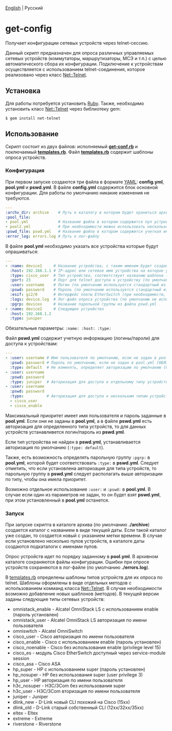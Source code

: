 [English](./README.md) | Русский

# get-config
Получает конфигурации сетевых устройств через telnet-сессию.

Данный скрипт предназначен для опроса различных управляемых сетевых устройств (коммутаторы, маршрутизаторы, МСЭ и т.п.) с целью автоматического сбора их конфигурации.
Подключение к устройствам осуществляется с использованием telnet-соединения, которое реализовано через класс [Net::Telnet](https://github.com/ruby/net-telnet).

## Установка
Для работы потребуется установить [Ruby](https://www.ruby-lang.org/ru/documentation/installation/).
Также, необходимо установить класс [Net::Telnet](https://github.com/ruby/net-telnet) через библиотеку gem:
```
$ gem install net-telnet
```

## Использование
Скрипт состоит из двух файлов: исполняемый **[get-conf.rb](./get-conf.rb)** и поключаемый **[templates.rb](./templates.rb)**.
Файл **[templates.rb](./templates.rb)** содержит шаблоны опроса устройств.

### Конфигурация
При первом запуске создаются три файла в формате [YAML](https://ru.wikipedia.org/wiki/YAML): **config.yml**, **pool.yml** и **pswd.yml**.
В файле **config.yml** содержится блок основной конфигурации. Для работы по умолчанию никакие изменения не требуются.
```yaml
---
:archv_dir: archive    # Путь к каталогу в котором будет храниться архив конфигураций
:pool_file:
- pool.yml             # Название файла в котором содержится пул устройств
- pool2.yml            # При необходимости можно использовать несколько пулов
:pswd_file: pswd.yml   # Название файла в котором содержится учетная информация для доступа к устройствам
:error_log: errors.log # Путь к лог-файлу
```

В файле **pool.yml** необходимо указать все устройства которые будут опрашиваться:
``` yaml
---
- :name: device1     # Название устройства, с таким именем будет создан файл в каталоге архива (ОБЯЗАТЕЛЬНО) 
  :host: 192.168.1.1 # IP-адрес или сетевое имя устройства на которое устанавливается telnet-соединение (ОБЯЗАТЕЛЬНО)
  :type: cisco_user  # Тип устройства, соответствует названию шаблона (метода) из templates.rb  по которому будет проходить опрос конфигурации (ОБЯЗАТЕЛЬНО)
  :port: 23          # Порт для telnet доступа к устройству (по умолчанию 23)
  :user: username    # Логин (по умолчанию используется стандартный из pswd.yml)
  :pswd: password    # Пароль (по умолчанию используется стандартный из pswd.yml)
  :esif: gi2/0       # Интерфейс платы EtherSwitch (при необходимости, по умолчанию gi2/0)
  :logs: device.log  # Лог-файл опроса устройства (по умолчанию не используется)
  :pgrp: devices     # Название парольной группы из файла pswd.yml
- :name: device2     # Следующее устройство
  :host: 192.168.1.2
  :type: juniper
```
Обязательные параметры: ```:name: :host: :type:```

Файл **pswd.yml** содержит учетную информацию (логины/пароли) для доступа к устройствам:
``` yaml
---
- :user: username # Имя пользователя по умолчанию, если не задан в pool.yml (ОБЯЗАТЕЛЬНО) 
  :pswd: password # Пароль по умолчанию, если не задан в pool.yml (ОБЯЗАТЕЛЬНО)
  :type: default  # Не изменять, определяет авторизацию по умолчанию (ОБЯЗАТЕЛЬНО)
- :user: username
  :pswd: password
  :type: juniper  # Авторизация для доступа к отдельному типу устройств или группе :pgrp: из pool.yml
- :user: username
  :pswd: password
  :type:          # Авторизация для доступа к нескольким типам устройств
  - cisco_user
  - cisco_enable
```

Максимальный приоритет имеет имя пользователя и пароль заданные в **pool.yml**. Eсли они не заданы в **pool.yml**, а в файле **pswd.yml** есть авторизация для определенного типа устройств, то для данных устройств устанавливется логин/пароль из **pswd.yml**.

Если тип устройства не найден в **pswd.yml**, устанавливается авторизация по умолчанию (```:type: default```).

Также, есть возможность определять парольную группу ```:pgrp:``` в **pool.yml**, которой будет соответствовать ```:type:``` в **pswd.yml**. Следует отметить, что если установлена авторизация для типа устройств, то парольную группу в **pswd.yml** следует располагать выше авторизации по типу, чтобы она имела приоритет.

Возможно отдельное использование ```:user:``` и ```:pswd:``` в **pool.yml**. В случае если один из параметров не задан, то он будет взят **pswd.yml**, при этом установленный в **pool.yml** останется.

### Запуск
При запуске скрипта в каталоге архива (по умолчанию **./archive**) создается каталог с названием в виде текущей даты. Если такой каталог уже создан, то создается новый с указанием метки времени. В случае если установлено несколько пулов устройств, в каталоге даты создаются подкаталоги с именами пулов.

Опрос устройств идет по порядку заданному в **pool.yml**. В архивном каталоге сохраняются файлы конфигурации. Ошибки при опросе устройств сохраняются в лог-файле (по умолчанию **./errors.log**).

В [templates.rb](./templates.rb) определены шаблоны типов устройств для их опроса по telnet. Шаблоны оформлены в виде отдельных методов с использованием комманд класса [Net::Telnet](https://github.com/ruby/net-telnet). В случае необходимости возможно добавление новых шаблонов (методов). В текущей версии заданы следующие типы сетевых устройств:

- omnistack_enable - Alcatel OmniStack LS с использованием enable (пароль установлен)
- omnistack_user - Alcatel OmniStack LS авторизация по имени пользователя
- omniswitch - Alcatel OmniSwitch
- cisco_user - Cisco авторизация по имени пользователя
- cisco_enable - Cisco с использованием enable (пароль установлен)
- cisco_noenable - Cisco без использования enable (privilege level 15)
- cisco_es - модуль Cisco EtherSwitch доступный через service-module session
- cisco_asa - Cisco ASA
- hp_super - HP с использованием super (пароль установлен)
- hp_nosuper - HP без использования super (user privilege 3)
- hp_user - HP авторизация по имени пользователя
- h3c_nosuper - H3C/3Com без использования super
- h3c_user - H3C/3Com вторизация по имени пользователя
- juniper - Juniper
- dlink_new - D-Link новый CLI похожий на Cisco (15xx)
- dlink_old - D-Link старый собственный CLI (12xx/32xx/35xx)
- eltex - Eltex
- extreme - Extreme
- riverstone - Riverstone
